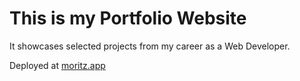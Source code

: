 # This is my Portfolio Website

It showcases selected projects from my career as a Web Developer.

Deployed at [moritz.app](https://moritz.app)
